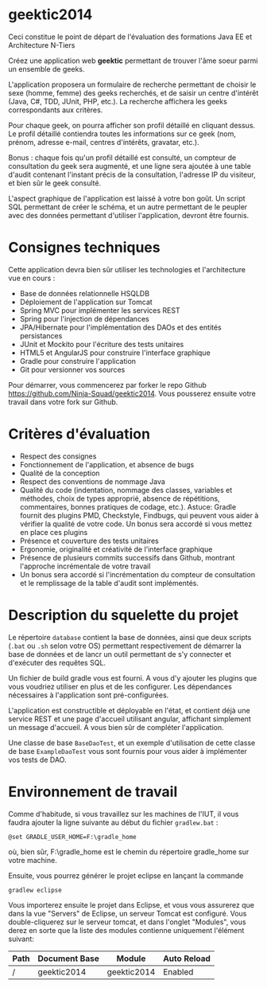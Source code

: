 geektic2014
===========

Ceci constitue le point de départ de l'évaluation des formations Java EE et Architecture N-Tiers

Créez une application web **geektic** permettant de trouver l'âme soeur parmi un ensemble de geeks.

L'application proposera un formulaire de recherche permettant de choisir le sexe (homme, femme) des geeks recherchés,
et de saisir un centre d'intérêt (Java, C#, TDD, JUnit, PHP, etc.). La recherche affichera les geeks correspondants
aux critères.

Pour chaque geek, on pourra afficher son profil détaillé en cliquant dessus. Le profil détaillé contiendra toutes les
informations sur ce geek (nom, prénom, adresse e-mail, centres d'intérêts, gravatar, etc.).

Bonus : chaque fois qu'un profil détaillé est consulté, un compteur de consultation du geek sera augmenté, et une
ligne sera ajoutée à une table d'audit contenant l'instant précis de la consultation, l'adresse IP du visiteur, et bien
sûr le geek consulté.

L'aspect graphique de l'application est laissé à votre bon goût. Un script SQL permettant de créer le schéma,
et un autre permettant de le peupler avec des données permettant d'utiliser l'application, devront être fournis.

# Consignes techniques

Cette application devra bien sûr utiliser les technologies et l'architecture vue en cours :

 - Base de données relationnelle HSQLDB
 - Déploiement de l'application sur Tomcat
 - Spring MVC pour implémenter les services REST
 - Spring pour l'injection de dépendances
 - JPA/Hibernate pour l'implémentation des DAOs et des entités persistances
 - JUnit et Mockito pour l'écriture des tests unitaires
 - HTML5 et AngularJS pour construire l'interface graphique
 - Gradle pour construire l'application
 - Git pour versionner vos sources

Pour démarrer, vous commencerez par forker le repo Github https://github.com/Ninja-Squad/geektic2014. Vous pousserez
ensuite votre travail dans votre fork sur Github.

# Critères d'évaluation

 - Respect des consignes
 - Fonctionnement de l'application, et absence de bugs
 - Qualité de la conception
 - Respect des conventions de nommage Java
 - Qualité du code (indentation, nommage des classes, variables et méthodes, choix de types approprié, absence de
   répétitions, commentaires, bonnes pratiques de codage, etc.). Astuce: Gradle fournit des plugins PMD, Checkstyle,
   Findbugs, qui peuvent vous aider à vérifier la qualité de votre code. Un bonus sera accordé si vous mettez en place
   ces plugins
 - Présence et couverture des tests unitaires
 - Ergonomie, originalité et créativité de l'interface graphique
 - Présence de plusieurs commits successifs dans Github, montrant l'approche incrémentale de votre travail
 - Un bonus sera accordé si l'incrémentation du compteur de consultation et le remplissage de la table d'audit sont implémentés.

# Description du squelette du projet

Le répertoire `database` contient la base de données, ainsi que deux scripts (`.bat` ou `.sh` selon votre OS) permettant
respectivement de démarrer la base de données et de lancr un outil permettant de s'y connecter et d'exécuter des requêtes SQL.

Un fichier de build gradle vous est fourni. A vous d'y ajouter les plugins que vous voudriez utiliser en plus et de les
configurer. Les dépendances nécessaires à l'application sont pré-configurées.

L'application est constructible et déployable en l'état, et contient déjà une service REST et une page d'accueil
utilisant angular, affichant simplement un message d'accueil. A vous bien sûr de compléter l'application.

Une classe de base `BaseDaoTest`, et un exemple d'utilisation de cette classe de base `ExampleDaoTest` vous sont fournis
pour vous aider à implémenter vos tests de DAO.

# Environnement de travail

Comme d'habitude, si vous travaillez sur les machines de l'IUT, il vous faudra ajouter la ligne suivante au début du
fichier `gradlew.bat` :

    @set GRADLE_USER_HOME=F:\gradle_home

où, bien sûr, F:\gradle_home est le chemin du répertoire gradle_home sur votre machine.

Ensuite, vous pourrez générer le projet eclipse en lançant la commande

    gradlew eclipse

Vous importerez ensuite le projet dans Eclipse, et vous vous assurerez que dans la vue "Servers" de Eclipse, un serveur
Tomcat est configuré. Vous double-cliquerez sur le serveur tomcat, et dans l'onglet "Modules", vous derez en sorte que la
liste des modules contienne uniquement l'élément suivant:

Path  | Document Base | Module      | Auto Reload
----- | ------------- | ----------- | -----------
/     | geektic2014   | geektic2014 | Enabled
